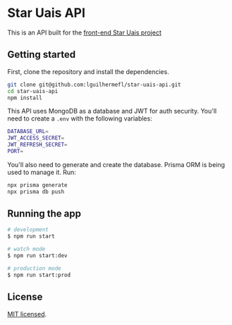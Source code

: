 # Star Uais API

This is an API built for the [front-end Star Uais project](https://github.com/lguilhermefl/star-uais-front) 

## Getting started

First, clone the repository and install the dependencies.

```bash
git clone git@github.com:lguilhermefl/star-uais-api.git
cd star-uais-api
npm install
```
This API uses MongoDB as a database and JWT for auth security. You'll need to create a `.env` with the following variables:

```bash
DATABASE_URL=
JWT_ACCESS_SECRET=
JWT_REFRESH_SECRET=
PORT=
```

You'll also need to generate and create the database. Prisma ORM is being used to manage it. Run:

```bash
npx prisma generate
npx prisma db push
```

## Running the app

```bash
# development
$ npm run start

# watch mode
$ npm run start:dev

# production mode
$ npm run start:prod
```

## License

[MIT licensed](LICENSE).
